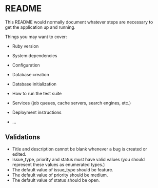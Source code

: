 # README

This README would normally document whatever steps are necessary to get the
application up and running.

Things you may want to cover:

* Ruby version

* System dependencies

* Configuration

* Database creation

* Database initialization

* How to run the test suite

* Services (job queues, cache servers, search engines, etc.)

* Deployment instructions

* ...

## Validations

- Title and description cannot be blank whenever a bug is created or edited.
- Issue_type, priority and status must have valid values (you should represent these values as enumerated types.)
- The default value of issue_type should be feature.
- The default value of priority should be medium.
- The default value of status should be open.
